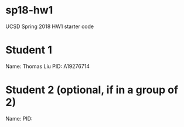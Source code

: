 # sp18-hw1

UCSD Spring 2018 HW1 starter code

# Student 1
Name: Thomas Liu
PID: A19276714

# Student 2 (optional, if in a group of 2)
Name:
PID:
